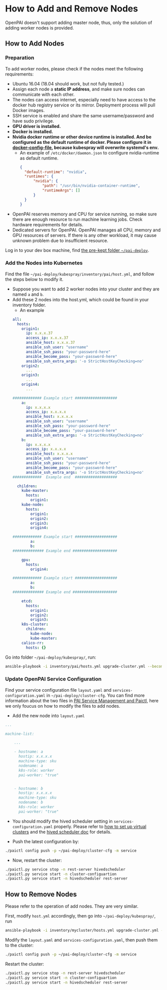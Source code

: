 # How to Add and Remove Nodes

OpenPAI doesn't support adding master node, thus, only the solution of adding worker nodes is provided.

## How to Add Nodes

### Preparation

To add worker nodes, please check if the nodes meet the following requirements:

  - Ubuntu 16.04 (18.04 should work, but not fully tested.)
  - Assign each node a **static IP address**, and make sure nodes can communicate with each other. 
  - The nodes can access internet, especially need to have access to the docker hub registry service or its mirror. Deployment process will pull Docker images.
  - SSH service is enabled and share the same username/password and have sudo privilege.
  - **GPU driver is installed.** 
  - **Docker is installed.**
  - **Nvidia docker runtime or other device runtime is installed. And be configured as the default runtime of docker. Please configure it in [docker-config-file](https://docs.docker.com/config/daemon/#configure-the-docker-daemon), because kubespray will overwrite systemd's env.**
      - An example of ```/etc/docker/daemon.json``` to configure nvidia-runtime as default runtime.
          ```json
          {
            "default-runtime": "nvidia",
            "runtimes": {
                "nvidia": {
                    "path": "/usr/bin/nvidia-container-runtime",
                    "runtimeArgs": []
                }
            }
          }
          ```
  - OpenPAI reserves memory and CPU for service running, so make sure there are enough resource to run machine learning jobs. Check hardware requirements for details.
  - Dedicated servers for OpenPAI. OpenPAI manages all CPU, memory and GPU resources of servers. If there is any other workload, it may cause unknown problem due to insufficient resource.

Log in to your dev box machine, find [the pre-kept folder `~/pai-deploy`](./installation-guide.md#keep-a-folder).

### Add the Nodes into Kubernetes

Find the file `~/pai-deploy/kubespray/inventory/pai/host.yml`, and follow the steps below to modify it.

- Suppose you want to add 2 worker nodes into your cluster and they are named ```a``` and ```b```. 
- Add these 2 nodes into the host.yml, which could be found in your inventory folder.
    - An example
    ```yaml
    all:
      hosts:
        origin1:
          ip: x.x.x.37
          access_ip: x.x.x.37
          ansible_host: x.x.x.37
          ansible_ssh_user: "username"
          ansible_ssh_pass: "your-password-here"
          ansible_become_pass: "your-password-here"
          ansible_ssh_extra_args: '-o StrictHostKeyChecking=no'
        origin2:
          ...
        origin3:
          ...
        origin4:
          ...
  
    ############# Example start ################### 
        a:
          ip: x.x.x.x
          access_ip: x.x.x.x
          ansible_host: x.x.x.x
          ansible_ssh_user: "username"
          ansible_ssh_pass: "your-password-here"
          ansible_become_pass: "your-password-here"
          ansible_ssh_extra_args: '-o StrictHostKeyChecking=no'
        b:
          ip: x.x.x.x
          access_ip: x.x.x.x
          ansible_host: x.x.x.x
          ansible_ssh_user: "username"
          ansible_ssh_pass: "your-password-here"
          ansible_become_pass: "your-password-here"
          ansible_ssh_extra_args: '-o StrictHostKeyChecking=no'
    #############  Example end  ###################
    
      children:
        kube-master:
          hosts:
            origin1:
        kube-node:
          hosts:
            origin1:
            origin2:
            origin3:
            origin4:
  
    ############# Example start ################### 
            a:
            b:
    ############## Example end #################### 
  
        gpu:
          hosts:
            origin4:
  
    ############# Example start ################### 
            a:
            b:
    ############## Example end #################### 
  
        etcd:
          hosts:
            origin1:
            origin2:
            origin3:
        k8s-cluster:
          children:
            kube-node:
            kube-master:
        calico-rr:
          hosts: {}
    ``` 

Go into folder `~/pai-deploy/kubespray/`, run:

```bash
ansible-playbook -i inventory/pai/hosts.yml upgrade-cluster.yml --become --become-user=root  --limit=a,b -e "@inventory/pai/openpai.yml"
```

### Update OpenPAI Service Configuration

Find your service configuration file `layout.yaml` and `services-configuration.yaml` in  `~/pai-deploy/cluster-cfg`. You can find more information about the two files in [PAI Service Management and Paictl](./basic-management-operations.md#pai-ervice-management-and-paictl), here we only foucus on how to modify the files to add nodes.

- Add the new node into `layout.yaml`

```yaml
...

machine-list:

    ...

    - hostname: a
      hostip: x.x.x.x
      machine-type: sku
      nodename: a
      k8s-role: worker
      pai-worker: "true"


    - hostname: b
      hostip: x.x.x.x
      machine-type: sku
      nodename: b
      k8s-role: worker
      pai-worker: "true"
```

- You should modify the hived scheduler setting in `services-configuration.yaml` properly. Please refer to [how to set up virtual clusters](./how-to-set-up-virtual-clusters) and the [hived scheduler doc](https://github.com/microsoft/hivedscheduler/blob/master/doc/user-manual.md) for details. 

- Push the latest configuration by:

```bash
./paictl config push -p ~/pai-deploy/cluster-cfg -m service
```

- Now, restart the cluster:

```bash
./paictl.py service stop -n rest-server hivedscheduler
./paictl.py service start -n cluster-configuartion
./paictl.py service start -n hivedscheduler rest-server
```

## How to Remove Nodes

Please refer to the operation of add nodes. They are very similar.

First, modify `host.yml` accordingly, then go into `~/pai-deploy/kubespray/`, run

```bash
ansible-playbook -i inventory/mycluster/hosts.yml upgrade-cluster.yml --become --become-user=root  --limit=a,b -e "@inventory/mycluster/openpai.yml"
``` 

Modify the `layout.yaml` and `services-configuration.yaml`, then push them to the cluster:

```bash
./paictl config push -p ~/pai-deploy/cluster-cfg -m service
```

Restart the cluster:

```bash
./paictl.py service stop -n rest-server hivedscheduler
./paictl.py service start -n cluster-configuartion
./paictl.py service start -n hivedscheduler rest-server
```

